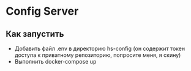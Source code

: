 # Config Server
## Как запустить
* Добавить файл .env в директорию hs-config (он содержит токен доступа к приватному репозиторию, попросите меня, я скину)
* Выполнить docker-compose up
